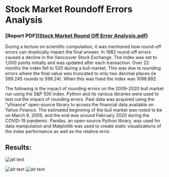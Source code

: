 # Stock Market Roundoff Errors Analysis

### [Report PDF]([Stock Market Round Off Error Analysis.pdf](https://github.com/Aryanpatel335/stock_market_roundoff_errors_analysis/blob/main/Stock%20Market%20Round%20Off%20Error%20Analysis.pdf))

During a lecture on scientific computation, it was mentioned how round-off errors can drastically impact the final answer. In 1982 round-off errors caused a decline in the Vancouver Stock Exchange. The index was set to 1,000 points initially and was updated after each transaction. Over 22 months the index fell to 520 during a bull market. This was due to rounding errors where the final value was truncated to only two decimal places (ie 599.245 rounds to 599.24). When this was fixed the index was 1098.892. 

The following is the impact of rounding errors on the 2009-2020 bull market run using the S&P 500 index. Python and its various libraries were used to test out the impact of rounding errors. Past data was acquired using the “yfinance” open-source library to access the financial data available on Yahoo Finance. The estimated beginning of the bull market was noted to be on March 9, 2009, and the end was around February 2020 during the COVID-19 pandemic. Pandas, an open-source Python library, ​​was used for data manipulation and Matplotlib was used to create static visualizations of the index performance as well as the relative error.

## Results: 

![alt text](https://github.com/Aryanpatel335/stock_market_roundoff_errors_analysis/blob/main/rawVals.png)

![alt text](https://github.com/Aryanpatel335/stock_market_roundoff_errors_analysis/blob/main/plot_sp500.png)
![alt text](https://github.com/Aryanpatel335/stock_market_roundoff_errors_analysis/blob/main/relative_error.png)

